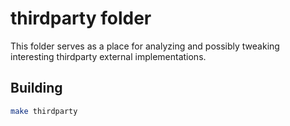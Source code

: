 # thirdparty folder

This folder serves as a place for analyzing and possibly tweaking interesting thirdparty external implementations.

## Building

```sh
make thirdparty
```


